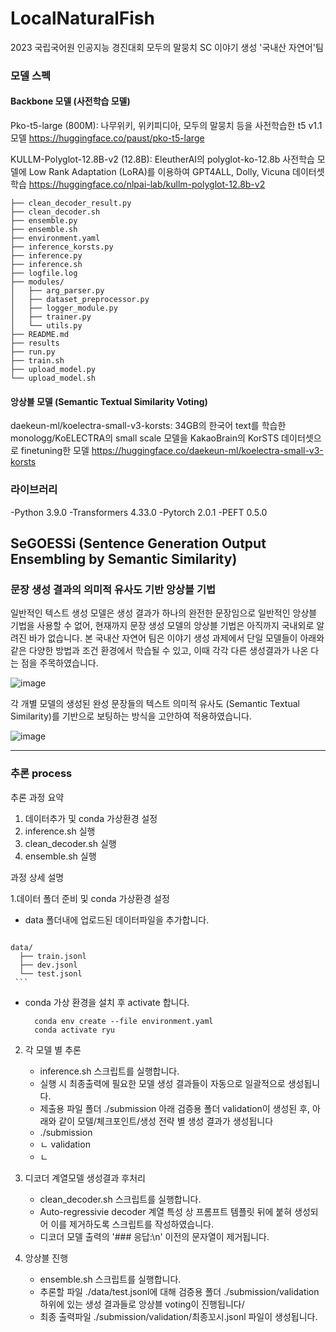 # LocalNaturalFish

2023 국립국어원 인공지능 경진대회 모두의 말뭉치 SC 이야기 생성 '국내산 자연어'팀

###	모델 스펙

#### Backbone 모델 (사전학습 모델)

Pko-t5-large (800M): 나무위키, 위키피디아, 모두의 말뭉치 등을 사전학습한 t5 v1.1 모델 
https://huggingface.co/paust/pko-t5-large

KULLM-Polyglot-12.8B-v2 (12.8B):  EleutherAI의 polyglot-ko-12.8b 사전학습 모델에 Low Rank Adaptation (LoRA)를 이용하여 GPT4ALL, Dolly, Vicuna 데이터셋 학습 
https://huggingface.co/nlpai-lab/kullm-polyglot-12.8b-v2

```
├── clean_decoder_result.py
├── clean_decoder.sh
├── ensemble.py
├── ensemble.sh
├── environment.yaml
├── inference_korsts.py
├── inference.py
├── inference.sh
├── logfile.log
├── modules/
│   ├── arg_parser.py
│   ├── dataset_preprocessor.py
│   ├── logger_module.py
│   ├── trainer.py
│   └── utils.py
├── README.md
├── results
├── run.py
├── train.sh
├── upload_model.py
└── upload_model.sh
```

#### 앙상블 모델 (Semantic Textual Similarity Voting)


daekeun-ml/koelectra-small-v3-korsts: 34GB의 한국어 text를 학습한 monologg/KoELECTRA의 small scale 모델을 KakaoBrain의 KorSTS 데이터셋으로 finetuning한 모델 
https://huggingface.co/daekeun-ml/koelectra-small-v3-korsts

###	라이브러리

-Python 3.9.0 
-Transformers 4.33.0 
-Pytorch 2.0.1 
-PEFT 0.5.0 

## SeGOESSi (Sentence Generation Output Ensembling by Semantic Similarity)

<h3>문장 생성 결과의 의미적 유사도 기반 앙상블 기법</h3>

일반적인 텍스트 생성 모델은 생성 결과가 하나의 완전한 문장임으로 일반적인 앙상블 기법을 사용할 수 없어, 현재까지 문장 생성 모델의 앙상블 기법은 아직까지 국내외로 알려진 바가 없습니다. 
본 국내산 자연어 팀은 이야기 생성 과제에서 단일 모델들이 아래와 같은 다양한 방법과 조건 환경에서 학습될 수 있고, 이때 각각 다른 생성결과가 나온 다는 점을 주목하였습니다.

![image](https://github.com/JuHyng/GCULocalNaturalFish/assets/90828283/7ae21f7b-6279-4092-bb17-cfb1444cf741)


각 개별 모델의 생성된 완성 문장들의 텍스트 의미적 유사도 (Semantic Textual Similarity)를 기반으로 보팅하는 방식을 고안하여 적용하였습니다. 

![image](https://github.com/JuHyng/GCULocalNaturalFish/assets/90828283/58c02c6b-762f-4873-a5f3-1b4c6627e202)




---

### 추론 process

추론 과정 요약
1. 데이터추가 및 conda 가상환경 설정
2. inference.sh 실행
3. clean_decoder.sh 실행
4. ensemble.sh 실행 

과정 상세 설명

1.데이터 폴더 준비 및 conda 가상환경 설정
   - data 폴더내에 업로드된 데이터파일을 추가합니다.
     ```
    data/
      ├── train.jsonl
      ├── dev.jsonl
      └── test.jsonl
     ```
   - conda 가상 환경을 설치 후 activate 합니다.
     ```
       conda env create --file environment.yaml
       conda activate ryu
     ```

2. 각 모델 별 추론
   - inference.sh 스크립트를 실행합니다.
   - 실행 시 최종출력에 필요한 모델 생성 결과들이 자동으로 일괄적으로 생성됩니다.
   - 제출용 파일 폴더 ./submission 아래 검증용 폴더 validation이 생성된 후, 아래와 같이 모델/체크포인트/생성 전략 별 생성 결과가 생성됩니다
   - ./submission
   - ㄴ validation
   -   ㄴ

3. 디코더 계열모델 생성결과 후처리
   - clean_decoder.sh 스크립트를 실행합니다.
   - Auto-regressivie decoder 계열 특성 상 프롬프트 템플릿 뒤에 붙혀 생성되어 이를 제거하도록 스크립트를 작성하였습니다.
   - 디코더 모델 출력의 '### 응답:\\n' 이전의 문자열이 제거됩니다.

4. 앙상블 진행
   - ensemble.sh 스크립트를 실행합니다.
   - 추론할 파일 ./data/test.jsonl에 대해 검증용 폴더 ./submission/validation 하위에 있는 생성 결과들로 앙상블 voting이 진행됩니다/
   - 최종 출력파일 ./submission/validation/최종꼬시.jsonl 파일이 생성됩니다.
